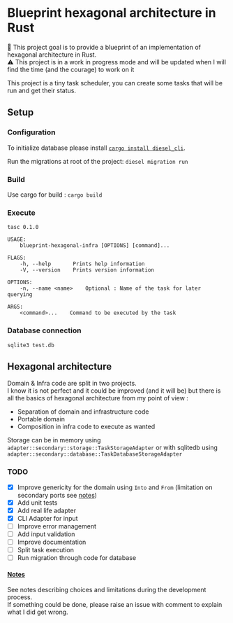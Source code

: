# Blueprint hexagonal architecture in Rust

:wave: This project goal is to provide a blueprint of an implementation of hexagonal architecture in Rust.  
:warning: This project is in a work in progress mode and will be updated when I will find the time (and the courage) to work on it

This project is a tiny task scheduler, you can create some tasks that will be run and get their status.

## Setup

### Configuration

To initialize database please install [`cargo install diesel_cli`](https://github.com/diesel-rs/diesel/tree/master/diesel_cli#installation).

Run the migrations at root of the project: `diesel migration run`

### Build

Use cargo for build : `cargo build`

### Execute

```
tasc 0.1.0

USAGE:
    blueprint-hexagonal-infra [OPTIONS] [command]...

FLAGS:
    -h, --help       Prints help information
    -V, --version    Prints version information

OPTIONS:
    -n, --name <name>    Optional : Name of the task for later querying

ARGS:
    <command>...    Command to be executed by the task

```

### Database connection

`sqlite3 test.db`

## Hexagonal architecture

Domain & Infra code are split in two projects.  
I know it is not perfect and it could be improved (and it will be) but there is all the basics of hexagonal architecture from my point of view :
 - Separation of domain and infrastructure code
 - Portable domain
 - Composition in infra code to execute as wanted 
 
Storage can be in memory using `adapter::secondary::storage::TaskStorageAdapter` or with sqlitedb using `adapter::secondary::database::TaskDatabaseStorageAdapter`

### TODO

 - [x] Improve genericity for the domain using `Into` and `From` (limitation on secondary ports see [notes](Notes.md#))
 - [x] Add unit tests
 - [x] Add real life adapter
 - [x] CLI Adapter for input
 - [ ] Improve error management
 - [ ] Add input validation
 - [ ] Improve documentation
 - [ ] Split task execution
 - [ ] Run migration through code for database
 
 #### [Notes](Notes.md#)
 
 See notes describing choices and limitations during the development process.  
 If something could be done, please raise an issue with comment to explain what I did get wrong.
